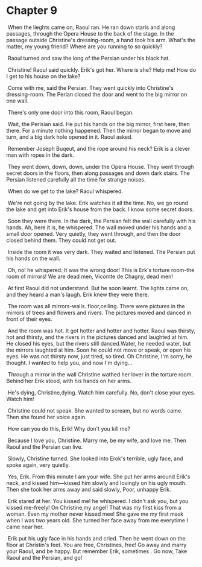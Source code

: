 # Chapter 9

​	When the lieghts came on, Raoul ran. He ran down staris and along passages, through the Opera House to the back of the stage. In the passage outside Christine's  dressing-room, a hand took his arm. What's the matter, my young friend? Where are you running to so quickly?

​	Raoul turned and saw the long of the Persian under his black hat.

​	Christine! Raoul said quickly. Erik's got her. Where is she? Help me! How do I get to his house on the lake?

​	Come with me, said the Persian. They went quickly into Christine's dressing-room. The Perian closed the door and went to the big mirror on one wall.

​	 There's only one door into this room, Raoul began.

​	Wait, the Perisian said. He put his hands on the big mirror, first here, then there. For a minute nothing happened. Then the mirror began to move and turn, and a big dark hole opened in it. Raoul asked.

​	Remember Joseph Buqeut, and the rope around his neck? Erik is a clever man with ropes in the dark.

​	They went down, down, down, under the Opera House. They went through secret doors in the floors, then along passages and down dark stairs. The Persian listened carefully all the time for strange noises.

​	When do we get to the lake? Raoul whispered.

​	We're not going by the lake. Erik watches it all the time. No, we go round the lake and get into Erik's house from the back. I know some secret doors.

​	Soon they were there. In the dark, the Persian felt the wall carefully with his hands. Ah, here it is, he whispered. The wall moved under his hands and a small door opened. Very quietly, they went through, and then the door closed behind them. They could not get out.

​	Inside the room it was very dark. They waited and listened. The Persian put his hands on the wall.

​	Oh, no! he whispered. It was the wrong door! This is Erk's torture room-the room of mirrors! We are dead men, Vicomte de Chagny, dead men!

​	At first Raoul did not understand. But he soon learnt. The lights came on, and they heard a man's laugh. Erik knew they were there.

​	The room was all mirrors-walls. floor,ceiling. There were pictures in the mirrors of trees and flowers and rivers. The pictures moved and danced in front of their eyes.

​	And the room was hot. It got hotter and hotter and hotter. Raoul was thirsty, hot and thirsty, and the rivers in the pictures danced and laughted at him. He closed his eyes, but the rivers still danced.Water, he needed water, but the mirrors laughted at him. Soon he could not move or speak, or open his eyes. He was not thirsty now, just tired, so tired. Oh Christine, I'm sorry, he thought. I wanted to help you, and now I'm dying...

​	Through a mirror in the wall Christine wathed her lover in  the torture room. Behind her Erik stood, with his hands on her arms.

​	He's dying, Christine,dying. Watch him carefully. No, don't close your eyes. Watch him!

​	Christine could not speak. She wanted to scream, but no words came. Then she found her voice again.

​	How can you do this, Erik! Why don't you kill me?

​	Because I love you, Christine. Marry me, be my wife, and love me. Then Raoul and the Persian can live.

​	Slowly, Christine turned. She looked into Erok's terrible, ugly face, and spoke again, very quietly.

​	Yes, Erik. From this minute I am your wife. She put her arms around Erik's neck, and kissed him—kissed him slowly and lovingly on his ugly mouth. Then she took her arms away and said slowly, Poor, unhappy Erik.

​	Erik stared at her. You kissed me! he whispered. I didn't ask you, but you kissed me-freely! On Christine,my angel! That was my first kiss from a woman. Even my mother never kissed mee! She gave me my first mask when I was two years old. She turned her face away from me everytime I came near her.

​	Erik put his ugly face in his hands and cried. Then he went down on the floor at Christin's feet. You are free, Christines, free! Go away and marry your Raoul, and be happy. But remember Erik, sometimes . Go now, Take Raoul and the Persian, and go!

